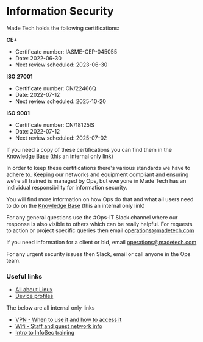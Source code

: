 # Information Security

Made Tech holds the following certifications:

**CE+**
- Certificate number: IASME-CEP-045055
- Date: 2022-06-30
- Next review scheduled: 2023-06-30

**ISO 27001**
- Certificate number: CN/22466Q
- Date: 2022-07-12
- Next review scheduled: 2025-10-20

**ISO 9001**
- Certificate number: CN/18125IS
- Date: 2022-07-12
- Next review scheduled: 2025-07-02


If you need a copy of these certifications you can find them in the [Knowledge Base](https://drive.google.com/drive/u/0/folders/1V6Gh1PJ0WeBb90i6cVYkXXHkkYHKXeuJ) (this an internal only link)

In order to keep these certifications there's various standards we have to adhere to. Keeping our networks and equipment compliant and ensuring we're all trained is managed by Ops, but everyone in Made Tech has an individual responsibility for information security.

You will find more information on how Ops do that and what all users need to do on the [Knowledge Base](https://sites.google.com/madetech.com/signpost/home/security) (this an internal only link)

For any general questions use the #Ops-IT Slack channel where our response is also visible to others which can be really helpful. For requests to action or project specific queries then email [operations@madetech.com](mailto:operations@madetech.com)

If you need information for a client or bid, email [operations@madetech.com](mailto:operations@madetech.com)

For any urgent security issues then Slack, email or call anyone in the Ops team.

### Useful links
- [All about Linux](https://github.com/madetech/handbook/blob/main/guides/it/linux_av.md)
- [Device profiles](https://github.com/madetech/handbook/blob/main/guides/security/device_profiles.md)

The below are all internal only links
- [VPN - When to use it and how to access it](https://drive.google.com/drive/u/0/folders/14w3BXtsrgUqRmJ73QFhGXiCo3ufjvMmI) 
- [Wifi - Staff and guest network info](https://sites.google.com/madetech.com/signpost/home/it-support) 
- [Intro to InfoSec training](https://docs.google.com/presentation/d/1Ubthx1C1MOHhbf2BBvAnU2Jw3YW2Ej4e9zKhvprHgzE/edit#slide=id.g5c95da9fba_0_0)
